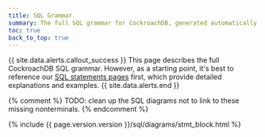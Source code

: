 ```yaml
---
title: SQL Grammar
summary: The full SQL grammar for CockroachDB, generated automatically from the CockroachDB code.
toc: true
back_to_top: true
---
```


<style>
/* TODO(mjibson): reduce to header height once it no longer changes on scroll */
a[name]::before {
	content: '';
	display: block;
	height: 80px;
	margin: -80px 0 0;
}
a[name]:focus {
	outline: 0;
}
</style>

{{ site.data.alerts.callout_success }}
This page describes the full CockroachDB SQL grammar. However, as a starting point, it's best to reference our [SQL statements pages](sql-statements.html) first, which provide detailed explanations and examples.
{{ site.data.alerts.end }}

{%  comment %}
TODO: clean up the SQL diagrams not to link to these missing nonterminals.
{%  endcomment %}
<a id="col_label"></a>
<a id="column_constraints"></a>
<a id="column_name"></a>
<a id="count"></a>
<a id="fk_column_name"></a>
<a id="limit_val"></a>
<a id="offset_val"></a>
<a id="ref_column_name"></a>
<a id="simple_"></a>
<a id="table_alias_name"></a>
<a id="target_name"></a>
<a id="timestamp"></a>

<div class="horizontal-scroll">
{%  include {{  page.version.version  }}/sql/diagrams/stmt_block.html %}
</div>
